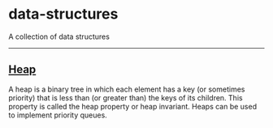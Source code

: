 # data-structures

A collection of data structures

---

## [Heap](./src/heap.py)
A heap is a binary tree in which each element has a key (or sometimes priority) that is less than (or greater than) the keys of its children. This property is called the heap property or heap invariant. Heaps can be used to implement priority queues.
